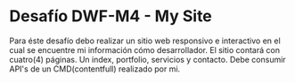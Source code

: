 # Desafío DWF-M4 - My Site
Para éste desafío debo realizar un sitio web responsivo e interactivo en el cual se encuentre mi información cómo desarrollador.
El sitio contará con cuatro(4) páginas. Un index, portfolio, servicios y contacto.
Debe consumir API's de un CMD(contentfull) realizado por mi.
